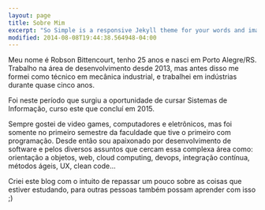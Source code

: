 ```yaml
---
layout: page
title: Sobre Mim
excerpt: "So Simple is a responsive Jekyll theme for your words and images."
modified: 2014-08-08T19:44:38.564948-04:00
---
```


Meu nome é Robson Bittencourt, tenho 25 anos e nasci em Porto Alegre/RS. Trabalho na área de desenvolvimento desde 2013, mas antes disso me formei como técnico em mecânica industrial, e trabalhei em indústrias durante quase cinco anos.

Foi neste período que surgiu a oportunidade de cursar Sistemas de Informação, curso este que concluí em 2015.

Sempre gostei de video games, computadores e eletrônicos, mas foi somente no primeiro semestre da faculdade que tive o primeiro com programação. Desde então sou apaixonado por desenvolvimento de software e pelos diversos assuntos que cercam essa complexa área como: orientação a objetos, web, cloud computing, devops, integração contínua, métodos ágeis, UX, clean code...

Criei este blog com o intuito de repassar um pouco sobre as coisas que estiver estudando, para outras pessoas também possam aprender com isso ;)
